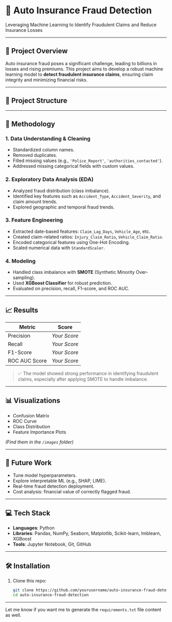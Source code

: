 # 🚗 Auto Insurance Fraud Detection

Leveraging Machine Learning to Identify Fraudulent Claims and Reduce Insurance Losses

---

## 📌 Project Overview

Auto insurance fraud poses a significant challenge, leading to billions in losses and rising premiums. This project aims to develop a robust machine learning model to **detect fraudulent insurance claims**, ensuring claim integrity and minimizing financial risks.

---

## 📂 Project Structure

---

## 🧠 Methodology

### 1. **Data Understanding & Cleaning**
- Standardized column names.
- Removed duplicates.
- Filled missing values (e.g., `'Police_Report'`, `'authorities_contacted'`).
- Addressed missing categorical fields with custom values.

### 2. **Exploratory Data Analysis (EDA)**
- Analyzed fraud distribution (class imbalance).
- Identified key features such as `Accident_Type`, `Accident_Severity`, and claim amount trends.
- Explored geographic and temporal fraud trends.

### 3. **Feature Engineering**
- Extracted date-based features: `Claim_Lag_Days`, `Vehicle_Age`, etc.
- Created claim-related ratios: `Injury_Claim_Ratio`, `Vehicle_Claim_Ratio`.
- Encoded categorical features using One-Hot Encoding.
- Scaled numerical data with `StandardScaler`.

### 4. **Modeling**
- Handled class imbalance with **SMOTE** (Synthetic Minority Over-sampling).
- Used **XGBoost Classifier** for robust prediction.
- Evaluated on precision, recall, F1-score, and ROC AUC.

---

## 📈 Results

| Metric         | Score      |
|----------------|------------|
| Precision      | *Your Score* |
| Recall         | *Your Score* |
| F1-Score       | *Your Score* |
| ROC AUC Score  | *Your Score* |

> ✅ The model showed strong performance in identifying fraudulent claims, especially after applying SMOTE to handle imbalance.

---

## 📊 Visualizations

- Confusion Matrix
- ROC Curve
- Class Distribution
- Feature Importance Plots

*(Find them in the `/images` folder)*

---

## 🚀 Future Work

- Tune model hyperparameters.
- Explore interpretable ML (e.g., SHAP, LIME).
- Real-time fraud detection deployment.
- Cost analysis: financial value of correctly flagged fraud.

---

## 💻 Tech Stack

- **Languages**: Python
- **Libraries**: Pandas, NumPy, Seaborn, Matplotlib, Scikit-learn, Imblearn, XGBoost
- **Tools**: Jupyter Notebook, Git, GitHub

---

## 🛠️ Installation

1. Clone this repo:
   ```bash
   git clone https://github.com/yourusername/auto-insurance-fraud-detection.git
   cd auto-insurance-fraud-detection


---

Let me know if you want me to generate the `requirements.txt` file content as well.

